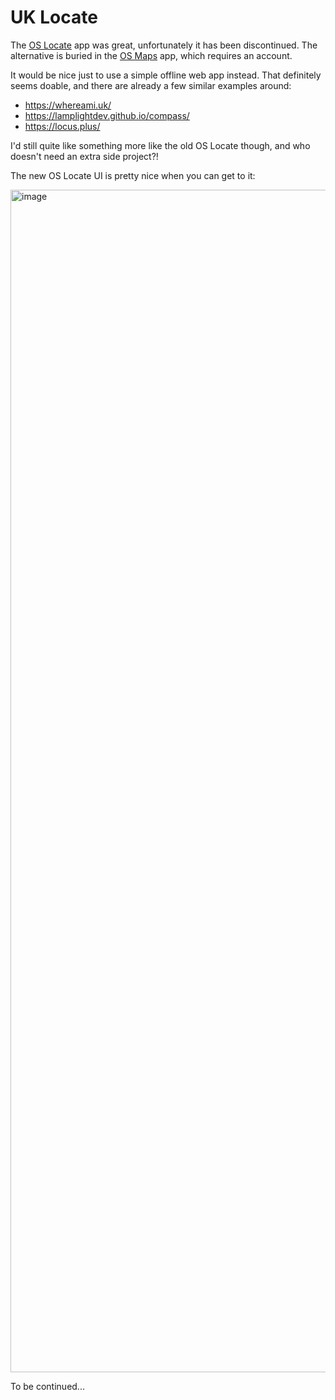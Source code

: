 # UK Locate

The [OS Locate](https://play.google.com/store/apps/details?id=uk.co.ordnancesurvey.oslocate.android) app was great, unfortunately it has been discontinued. The alternative is buried in the [OS Maps](https://play.google.com/store/apps/details?id=uk.co.ordnancesurvey.osmaps) app, which requires an account.

It would be nice just to use a simple offline web app instead. That definitely seems doable, and there are already a few similar examples around:

- https://whereami.uk/
- https://lamplightdev.github.io/compass/
- https://locus.plus/

I'd still quite like something more like the old OS Locate though, and who doesn't need an extra side project?!

The new OS Locate UI is pretty nice when you can get to it:

<img width="1116" height="1892" alt="image" src="https://github.com/user-attachments/assets/dd4d636c-e22c-433e-93bc-4827df33933f" />

To be continued...
